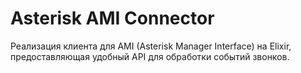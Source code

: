 # Asterisk AMI Connector

Реализация клиента для AMI (Asterisk Manager Interface) на Elixir, предоставляющая удобный API для обработки событий звонков.

